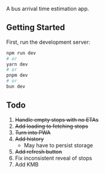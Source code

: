A bus arrival time estimation app.

## Getting Started

First, run the development server:

```bash
npm run dev
# or
yarn dev
# or
pnpm dev
# or
bun dev
```

## Todo

1. ~~Handle empty stops with no ETAs~~
2. ~~Add loading to fetching stops~~
3. ~~Turn into PWA~~
4. ~~Add history~~
   - May have to persist storage
5. ~~Add refresh button~~
6. Fix inconsistent reveal of stops
7. Add KMB

